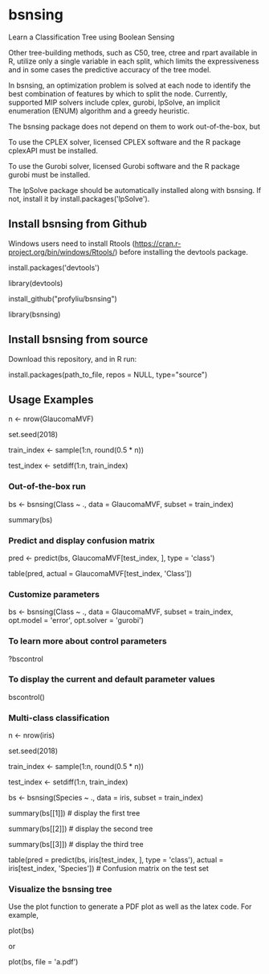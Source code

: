 # bsnsing
Learn a Classification Tree using Boolean Sensing

Other tree-building methods, such as C50, tree, ctree and rpart available in R, utilize only a single variable in each split, which limits the expressiveness and in some cases the predictive accuracy of the tree model. 

In bsnsing, an optimization problem is solved at each node to identify the best combination of features by which to split the node. Currently, supported MIP solvers include cplex, gurobi, lpSolve, an implicit enumeration (ENUM) algorithm and a greedy heuristic.  

The bsnsing package does not depend on them to work out-of-the-box, but

To use the CPLEX solver, licensed CPLEX software and the R package cplexAPI must be installed. 

To use the Gurobi solver, licensed Gurobi software and the R package gurobi must be installed. 

The lpSolve package should be automatically installed along with bsnsing. If not, install it by install.packages('lpSolve').


## Install bsnsing from Github
Windows users need to install Rtools (https://cran.r-project.org/bin/windows/Rtools/) before installing the devtools package. 

install.packages('devtools')

library(devtools)

install_github("profyliu/bsnsing")

library(bsnsing)

## Install bsnsing from source
Download this repository, and in R run:

install.packages(path_to_file, repos = NULL, type="source")


## Usage Examples

n <- nrow(GlaucomaMVF)

set.seed(2018)

train_index <- sample(1:n, round(0.5 * n))

test_index <- setdiff(1:n, train_index)

### Out-of-the-box run
bs <- bsnsing(Class ~ ., data = GlaucomaMVF, subset = train_index)

summary(bs)

### Predict and display confusion matrix
pred <- predict(bs, GlaucomaMVF[test_index, ], type = 'class')

table(pred, actual = GlaucomaMVF[test_index, 'Class'])

### Customize parameters
bs <- bsnsing(Class ~ ., data = GlaucomaMVF, subset = train_index, opt.model = 'error', opt.solver = 'gurobi')

### To learn more about control parameters

?bscontrol

### To display the current and default parameter values

bscontrol()

### Multi-class classification
n <- nrow(iris)

set.seed(2018)

train_index <- sample(1:n, round(0.5 * n))

test_index <- setdiff(1:n, train_index)

bs <- bsnsing(Species ~ ., data = iris, subset = train_index)

summary(bs[[1]])  # display the first tree

summary(bs[[2]])  # display the second tree

summary(bs[[3]])  # display the third tree

table(pred = predict(bs, iris[test_index, ], type = 'class'), actual = iris[test_index, 'Species']) # Confusion matrix on the test set

### Visualize the bsnsing tree
Use the plot function to generate a PDF plot as well as the latex code. For example,

plot(bs)

or

plot(bs, file = 'a.pdf')

